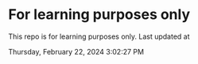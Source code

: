 # For learning purposes only
This repo is for learning purposes only.
Last updated at

Thursday, February 22, 2024 3:02:27 PM

